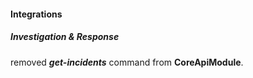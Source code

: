 
#### Integrations
##### Investigation & Response
removed ***get-incidents*** command from **CoreApiModule**.
